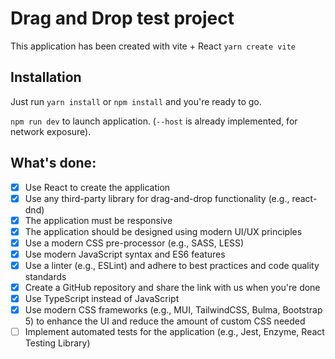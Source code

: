 # Drag and Drop test project

This application has been created with vite + React `yarn create vite`

## Installation

Just run `yarn install` or `npm install` and you're ready to go.

`npm run dev` to launch application. (`--host` is already implemented, for network exposure).

## What's done:

- [x] Use React to create the application
- [x] Use any third-party library for drag-and-drop functionality (e.g., react-dnd)
- [x] The application must be responsive
- [x] The application should be designed using modern UI/UX principles
- [x] Use a modern CSS pre-processor (e.g., SASS, LESS)
- [x] Use modern JavaScript syntax and ES6 features
- [x] Use a linter (e.g., ESLint) and adhere to best practices and code quality standards
- [x] Create a GitHub repository and share the link with us when you're done
- [x] Use TypeScript instead of JavaScript
- [x] Use modern CSS frameworks (e.g., MUI, TailwindCSS, Bulma, Bootstrap 5) to enhance the UI and reduce the amount of custom CSS needed
- [ ] Implement automated tests for the application (e.g., Jest, Enzyme, React Testing
Library)